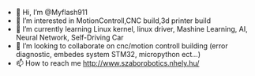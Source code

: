 - 👋 Hi, I’m @Myflash911
- 👀 I’m interested in MotionControll,CNC build,3d printer build
- 🌱 I’m currently learning Linux kernel, linux driver, Mashine Learning, AI, Neural Network, Self-Driving Car
- 💞️ I’m looking to collaborate on cnc/motion controll building (error diagnostic, embedes system STM32, micropython ect...) 
- 📫 How to reach me http://www.szaborobotics.nhely.hu/

<!---
Myflash911/Myflash911 is a ✨ special ✨ repository because its `README.md` (this file) appears on your GitHub profile.
You can click the Preview link to take a look at your changes.
--->
